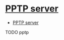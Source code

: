 # [PPTP server](https://wiki.archlinux.org/index.php/PPTP_server)

- [PPTP server](#pptp-server)








TODO pptp